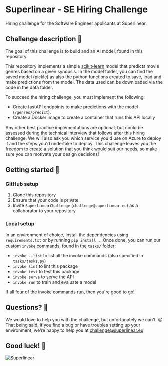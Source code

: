 # Superlinear - SE Hiring Challenge

Hiring challenge for the Software Engineer applicants at Superlinear.


## Challenge description 🔖

The goal of this challenge is to build and an AI model, found in this repository.

This repository implements a simple [scikit-learn](https://scikit-learn.org/stable/) model that predicts movie genres based on a given synopsis. In the model folder, you can find the saved model (pickle) as also the python functions created to save, load and make predictions from the model. The data used can be downloaded via the code in the data folder.

To succeed the hiring challenge, you must implement the following:
* Create fastAPI endpoints to make predictions with the model (`/genres/predict`).
* Create a Docker image to create a container that runs this API locally

Any other best practice implementations are optional, but could be assessed during the technical interview that follows after this hiring challenge. We will also ask you which service you'd use on Azure to deploy it and the steps you'd undertake to deploy. This challenge leaves you the freedom to create a solution that you think would suit our needs, so make sure you can motivate your design decisions!


## Getting started 🚀

### GitHub setup

1. Clone this repository
2. Ensure that your code is private
3. Invite `SuperlinearChallenge` (`challenge@superlinear.eu`) as a collaborator to your repository

### Local setup

In an environment of choice, install the dependencies using `requirements.txt` or by running `pip install .`. Once done, you can run our custom `invoke` commands, found in the `tasks/` folder:
- `invoke --list` to list all the invoke commands (also specified in `tasks/tasks.py`)
- `invoke lint` to lint this package
- `invoke test` to test this package
- `invoke serve` to serve the API
- `invoke run` to train and evaluate a model

If all four of the invoke commands run, then you're good to go!


## Questions? 🤨

We would love to help you with the challenge, but unfortunately we can't. 😉 That being said, if you find a bug or have troubles setting up your environment, we're happy to help you at [challenge@superlinear.eu](mailto:challenge@superlinear.eu)! 


## Good luck! 🚀

![Superlinear](https://media.licdn.com/dms/image/v2/D4E0BAQFQRO9yT7a3UQ/company-logo_200_200/company-logo_200_200/0/1726128392134/radix_ai_logo?e=1747267200&v=beta&t=AQkJHhKiaTMvwDAyfrgF2et9oDfOuEzqDX_PGOOdit0)
